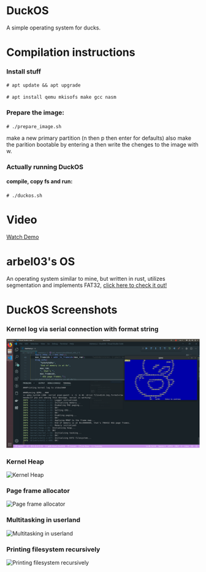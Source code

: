 # DuckOS
A simple operating system for ducks.

# Compilation instructions
### Install stuff

`# apt update && apt upgrade`

`# apt install qemu mkisofs make gcc nasm`

### Prepare the image:

`# ./prepare_image.sh`

make a new primary partition (n then p then enter for defaults)
also make the parition bootable by entering a then write the chenges
to the image with w.

### Actually running DuckOS 
#### compile, copy fs and run:

`# ./duckos.sh`

# Video
[Watch Demo](https://1drv.ms/v/s!AuOa6AuDFR2egqMCWBcWFKsGTR2mng)

# arbel03's OS
An operating system similar to mine, but written in rust, utilizes segmentation and implements FAT32, [click here to check it out!](https://github.com/arbel03/os)

# DuckOS Screenshots


### Kernel log via serial connection with format string
![Kernel log with format string](https://raw.githubusercontent.com/TwoUnderscorez/DuckOS/master/pics/log.png)
### Kernel Heap
![Kernel Heap](https://user-images.githubusercontent.com/25303006/35394829-68be0952-01f1-11e8-9d00-018af7fac4c7.png)
### Page frame allocator
![Page frame allocator](https://user-images.githubusercontent.com/25303006/35394879-8da57ab6-01f1-11e8-8800-67ffb3e567d4.png)
### Multitasking in userland
![Multitasking in userland](https://planq.io/DuckOS/screenshots/FCFS.png)
### Printing filesystem recursively
![Printing filesystem recursively](https://planq.io/DuckOS/screenshots/print-R-fs.png)
